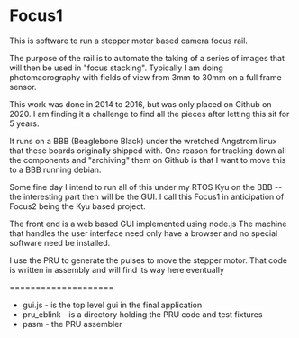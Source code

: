 # Focus1

This is software to run a stepper motor based camera focus rail.

The purpose of the rail is to automate the taking of a series of
images that will then be used in "focus stacking".
Typically I am doing photomacrography with fields of view
from 3mm to 30mm on a full frame sensor.

This work was done in 2014 to 2016, but was only placed on Github
on 2020.  I am finding it a challenge to find all the pieces after
letting this sit for 5 years.

It runs on a BBB (Beaglebone Black) under the wretched
Angstrom linux that these boards originally shipped with.
One reason for tracking down all the components and "archiving"
them on Github is that I want to move this to a BBB running
debian.

Some fine day I intend to run all of this under my RTOS Kyu on
the BBB -- the interesting part then will be the GUI.
I call this Focus1 in anticipation of Focus2 being the Kyu
based project.

The front end is a web based GUI implemented using node.js
The machine that handles the user interface need only have a
browser and no special software need be installed.

I use the PRU to generate the pulses to move the stepper motor.
That code is written in assembly and will find its way here
eventually

====================

- gui.js - is the top level gui in the final application
- pru_eblink - is a directory holding the PRU code and test fixtures
- pasm - the PRU assembler
